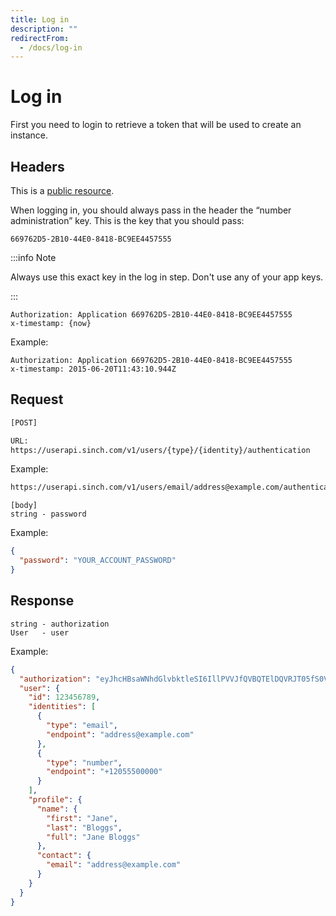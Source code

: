```yaml
---
title: Log in
description: ""
redirectFrom:
  - /docs/log-in
---
```


# Log in

First you need to login to retrieve a token that will be used to create an instance.

## Headers

This is a [public resource](authentication.md#public-resources).

When logging in, you should always pass in the header the “number administration” key. This is the key that you should pass:

`669762D5-2B10-44E0-8418-BC9EE4457555`

:::info Note

Always use this exact key in the log in step. Don't use any of your app keys.

:::

```text
Authorization: Application 669762D5-2B10-44E0-8418-BC9EE4457555
x-timestamp: {now}
```

Example:

```text
Authorization: Application 669762D5-2B10-44E0-8418-BC9EE4457555
x-timestamp: 2015-06-20T11:43:10.944Z
```

## Request

```html
[POST]

URL:
https://userapi.sinch.com/v1/users/{type}/{identity}/authentication
```

Example:

```html
https://userapi.sinch.com/v1/users/email/address@example.com/authentication
```

```text
[body]
string - password
```

Example:

```json
{
  "password": "YOUR_ACCOUNT_PASSWORD"
}
```

## Response

```text
string - authorization
User   - user
```

Example:

```json
{
  "authorization": "eyJhcHBsaWNhdGlvbktleSI6IllPVVJfQVBQTElDQVRJT05fS0VZIiwiaWRlbnRpdHkiOnsidHlwZSI6ImVtYWlsIiwiZW5kcG9pbnQiOiJhZGRyZXNzQGV4YW1wbGUuY29tIn0sImNyZWF0ZWQiOiIyMDE1LTA2LTI0VDA4OjMyOjMyLjk0MTc2MDVaIn0=:Uc3UQ6tnextCCXiuieizBGNf16SDKFGFWMpu6LKbOwA=",
  "user": {
    "id": 123456789,
    "identities": [
      {
        "type": "email",
        "endpoint": "address@example.com"
      },
      {
        "type": "number",
        "endpoint": "+12055500000"
      }
    ],
    "profile": {
      "name": {
        "first": "Jane",
        "last": "Bloggs",
        "full": "Jane Bloggs"
      },
      "contact": {
        "email": "address@example.com"
      }
    }
  }
}
```
